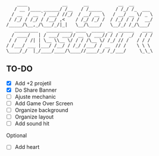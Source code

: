 ```
    ____             __      __           __  __       
   / __ )____ ______/ /__   / /_____     / /_/ /_  ___
  / __  / __ `/ ___/ //_/  / __/ __ \   / __/ __ \/ _ \
 / /_/ / /_/ / /__/ ,<    / /_/ /_/ /  / /_/ / / /  __/
/_____/\__,_/\___/_/|_|   \__/\____/   \__/_/ /_/\___/
   _________   __________ ____  _____ __  ______   ____
  / ____/   | / ___/ ___// __ \/ ___// / / /  _/  / / /
 / /   / /| | \__ \\__ \/ / / /\__ \/ /_/ // /   / / /
/ /___/ ___ |___/ /__/ / /_/ /___/ / __  // /    \ \ \
\____/_/  |_/____/____/\____//____/_/ /_/___/     \_\_\

```

## TO-DO

- [x] Add +2 projetil
- [x] Do Share Banner
- [ ] Ajuste mechanic
- [ ] Add Game Over Screen
- [ ] Organize background
- [ ] Organize layout
- [ ] Add sound hit

Optional
- [ ] Add heart
